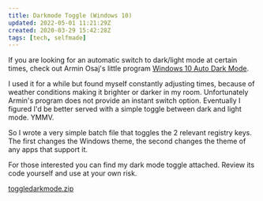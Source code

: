 ```yaml
---
title: Darkmode Toggle (Windows 10)
updated: 2022-05-01 11:21:29Z
created: 2020-03-29 15:42:28Z
tags: [tech, selfmade]
---
```


If you are looking for an automatic switch to dark/light mode at certain times, check out Armin Osaj's little program [Windows 10 Auto Dark Mode](https://github.com/Armin2208/Windows-Auto-Night-Mode).



I used it for a while but found myself constantly adjusting times, because of weather conditions making it brighter or darker in my room. Unfortunately Armin's program does not provide an instant switch option. Eventually I figured I'd be better served with a simple toggle between dark and light mode. YMMV.

So I wrote a very simple batch file that toggles the 2 relevant registry keys. The first changes the Windows theme, the second changes the theme of any apps that support it.

For those interested you can find my dark mode toggle attached. Review its code yourself and use at your own risk.

[toggledarkmode.zip](../_resources/toggledarkmode.zip)

